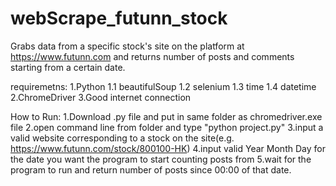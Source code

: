 # webScrape_futunn_stock
Grabs data from a specific stock's site on the platform at https://www.futunn.com and returns number of posts and comments starting from a certain date.

requiremetns:
  1.Python
    1.1 beautifulSoup
    1.2 selenium
    1.3 time
    1.4 datetime
  2.ChromeDriver
  3.Good internet connection

How to Run:
  1.Download .py file and put in same folder as chromedriver.exe file
  2.open command line from folder and type "python project.py"
  3.input a valid website corresponding to a stock on the site(e.g. https://www.futunn.com/stock/800100-HK)
  4.input valid Year Month Day for the date you want the program to start counting posts from
  5.wait for the program to run and return number of posts since 00:00 of that date.
